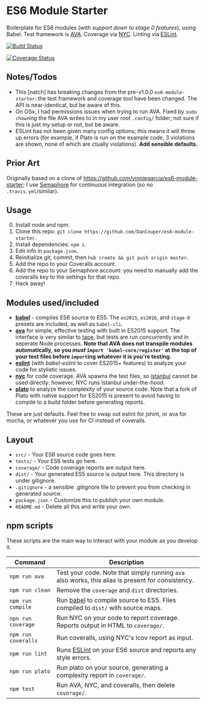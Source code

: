 # ES6 Module Starter

Boilerplate for ES6 modules (*with support down to stage 0 features*), using Babel. Test framework is [AVA](https://github.com/sindresorhus/ava). Coverage via [NYC](https://github.com/bcoe/nyc). Linting via [ESLint](http://eslint.org/).

[![Build Status](https://semaphoreci.com/api/v1/projects/03a7edf4-865a-4df0-9244-3a6aa12f2cea/533329/badge.svg)](https://semaphoreci.com/dancouper/es6-module-starter)

[![Coverage Status](https://coveralls.io/repos/DanCouper/es6-module-starter/badge.svg?branch=master&service=github)](https://coveralls.io/github/DanCouper/es6-module-starter?branch=master)

## Notes/Todos

- This [natch] has breaking changes from the pre-v1.0.0 `es6-module-starter`: the test framework and coverage tool have been changed. The API is near-identical, but be aware of this.
- On OSx, I had permissions issues when trying to run AVA. Fixed by `sudo chown`ing the file AVA writes to in my user root `.config/` folder; not sure if this is just my setup or not, but be aware.
- ESLint has not been given many config options; this means it will throw up errors (for example, if Plato is run on the example code, 3 violations are shown, none of which are ctually violations). **Add sensible defaults.**


## Prior Art

Originally based on a clone of https://github.com/vinniegarcia/es6-module-starter; I use [Semaphore](https://semaphoreci.com) for continuous integration (so no `.travis.yml`/similar).

## Usage

0. Install node and npm.
1. Clone this repo: `git clone https://github.com/DanCouper/es6-module-starter`.
2. Install dependencies: `npm i`.
3. Edit info in `package.json`.
4. Reinitialize git, commit, then `hub create && git push origin master`.
5. Add the repo to your Coveralls account.
6. Add the repo to your Semaphore account: you need to manually add the coveralls key to the settings for that repo.
7. Hack away!

## Modules used/included

- [**babel**](https://babeljs.io) - compiles ES6 source to ES5. The `es2015`, `es2016`, and `stage-0` presets are included, as well as `babel-cli`.
- [**ava**](https://github.com/sindresorhus/ava) for simple, effective testing with built in ES2015 support. The interface is very similar to [tape](https://github.com/substack/tape), but tests are run concurrently and in seperate Node processes. **Note that AVA does not transpile modules automatically, so you *must* `import 'babel-core/register'` at the top of your test files before `import`ing whatever it is you're testing.**
- [**eslint**](http://eslint.org/) (with *babel-eslint* to cover ES2015+ features) to analyze your code for stylistic issues.
- [**nyc**](https://github.com/bcoe/nyc) for code coverage. AVA spawns the test files, so [istanbul](https://gotwarlost.github.io/istanbul/) cannot be used directly: however, NYC runs Istanbul under-the-hood.
- [**plato**](https://github.com/es-analysis/plato) to analyze the complexity of your source code. Note that a fork of Plato with native support for ES2015 is present to avoid having to compile to a build folder before generating reports.

These are just defaults. Feel free to swap out eslint for jshint, or ava for mocha, or whatever you use for CI instead of coveralls.

## Layout

- `src/` - Your ES6 source code goes here.
- `tests/` - Your ES6 tests go here.
- `coverage/` - Code coverage reports are output here.
- `dist/` - Your generated ES5 source is output here. This directory is under gitignore.
- `.gitignore` - a sensible .gitignore file to prevent you from checking in generated source.
- `package.json` - Customize this to publish your own module.
- `README.md` - Delete all this and write your own.

## npm scripts

These scripts are the main way to interact with your module as you develop it.

| Command | Description |
|---------|-------------|
| `npm run ava` | Test your code. Note that simply running `ava` also works, this alias is present for consistency. |
| `npm run clean` | Remove the `coverage` and `dist` directories. |
| `npm run compile` | Run [babel](https://babeljs.io/) to compile source to ES5. Files compiled to `dist/` with source maps. |
| `npn run coverage` | Run NYC on your code to report coverage. Reports output in HTML to `coverage/`. |
| `npm run coveralls` | Run coveralls, using NYC's lcov report as input. |
| `npm run lint` | Runs [ESLint](http://eslint.org/) on your ES6 source and reports any style errors. |
| `npm run plato` | Run plato on your source, generating a complexity report in `coverage/`.
| `npm test` | Run AVA, NYC, and coveralls, then delete `coverage/`. |
